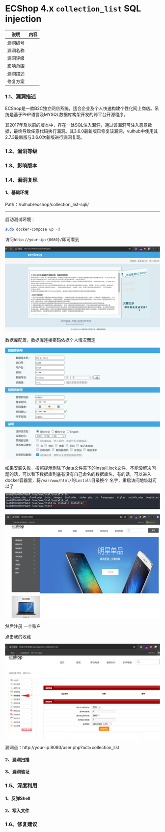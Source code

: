 # ECShop 4.x `collection_list` SQL injection

| 说明     | 内容 |
| -------- | ---- |
| 漏洞编号 |      |
| 漏洞名称 |      |
| 漏洞评级 |      |
| 影响范围 |      |
| 漏洞描述 |      |
| 修复方案 |      |



### 1.1、漏洞描述

ECShop是一款B2C独立网店系统，适合企业及个人快速构建个性化网上商店。系统是基于PHP语言及MYSQL数据库构架开发的跨平台开源程序。

其2017年及以前的版本中，存在一处SQL注入漏洞，通过该漏洞可注入恶意数据，最终导致任意代码执行漏洞。其3.6.0最新版已修复该漏洞，vulhub中使用其2.7.3最新版与3.6.0次新版进行漏洞复现。



### 1.2、漏洞等级

### 1.3、影响版本



### 1.4、漏洞复现

#### 1、基础环境

Path：Vulhub/ecshop/collection_list-sqli/ 

---

启动测试环境：

```bash
sudo docker-compose up -d
```

访问`http://your-ip:{8080}/`即可看到

![image-20231220152515734](./imgs/image-20231220152515734.png)

数据库配置，数据库连接密码依据个人情况而定

![image-20231220152750001](./imgs/image-20231220152750001.png)

如果安装失败，按照提示删除了data文件夹下的install.lock文件，不能没解决问题的话，可以看下数据库到底有没有自己命名的数据库名，有的话，可以进入 docker容器里，将`/var/www/html/`的`install`目录换个 名字，重启访问地址就可以了

![image-20231220153718717](./imgs/image-20231220153718717.png)

![image-20231220153401155](./imgs/image-20231220153401155.png)

然后注册 一个账户

点击我的收藏

![image-20231220155656379](./imgs/image-20231220155656379.png)

漏洞点：http://your-ip:8080/user.php?act=collection_list



#### 2、漏洞扫描

#### 3、漏洞验证

### 1.5、深度利用

#### 1、反弹Shell

#### 2、写入文件

### 1.6、修复建议
